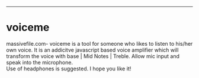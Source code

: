 *****************************

# voiceme
massivefile.com-  voiceme is a tool for someone who likes to listen to his/her own voice. It is an addicitve javascript based voice amplifier which will transform the voice with base | Mid Notes | Treble. Allow mic input and speak into the microphone. <br>Use of headphones is suggested. I hope you like  it!
